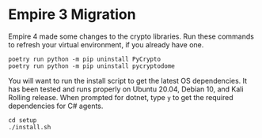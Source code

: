 # Empire 3 Migration

Empire 4 made some changes to the crypto libraries. Run these commands to refresh your virtual environment, if you already have one.

```
poetry run python -m pip uninstall PyCrypto
poetry run python -m pip uninstall pycryptodome
```

You will want to run the install script to get the latest OS dependencies. It has been tested and runs properly on Ubuntu 20.04, Debian 10, and Kali Rolling release. When prompted for dotnet, type `y` to get the required dependencies for C# agents.

```
cd setup
./install.sh
```

